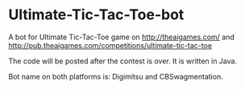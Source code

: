 # Ultimate-Tic-Tac-Toe-bot
A bot for Ultimate Tic-Tac-Toe game on http://theaigames.com/ and http://pub.theaigames.com/competitions/ultimate-tic-tac-toe

The code will be posted after the contest is over. It is written in Java.

Bot name on both platforms is: Digimitsu and CBSwagmentation.
